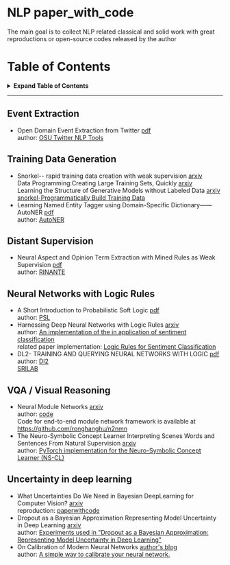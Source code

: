 # NLP paper_with_code
The main goal is to collect NLP related classical and solid work with great reproductions or open-source codes released by the author

# Table of Contents
<details>

<summary><b>Expand Table of Contents</b></summary><blockquote><p align="justify">

- [NLP paper_with_code](#nlp-paper_with_code)
- [Table of Contents](#table-of-contents)
  - [Event Extraction](#event-extraction)
  - [Training Data Generation](#training-data-generation)
  - [Distant Supervision](#distant-supervision)
  - [Neural Networks with Logic Rules](#neural-networks-with-logic-rules)
  - [VQA / Visual Reasoning](#vqa--visual-reasoning)
  - [Uncertainty in deep learning](#uncertainty-in-deep-learning)

</p></blockquote></details>

---

## Event Extraction
* Open Domain Event Extraction from Twitter  [pdf](http://citeseerx.ist.psu.edu/viewdoc/download?doi=10.1.1.481.6809&rep=rep1&type=pdf)  
author: [OSU Twitter NLP Tools](https://github.com/aritter/twitter_nlp)

## Training Data Generation
* Snorkel-- rapid training data creation with weak supervision  [arxiv](https://arxiv.org/abs/1711.10160)  
Data Programming:Creating Large Training Sets, Quickly [arxiv](https://arxiv.org/abs/1605.07723)  
Learning the Structure of Generative Models without Labeled Data [arxiv](https://arxiv.org/abs/1703.00854)  
[snorkel-Programmatically Build Training Data](https://www.snorkel.org/)
* Learning Named Entity Tagger using Domain-Specific Dictionary——AutoNER [pdf](https://arxiv.org/pdf/1809.03599.pdf)  
author: [AutoNER](https://shangjingbo1226.github.io/AutoNER/)

## Distant Supervision
* Neural Aspect and Opinion Term Extraction with Mined Rules as Weak Supervision [pdf]()  
author: [RINANTE](https://github.com/HKUST-KnowComp/RINANTE)

## Neural Networks with Logic Rules
* A Short Introduction to Probabilistic Soft Logic [pdf](http://cs.brown.edu/people/sbach/files/kimmig-probprog12.pdf)  
author: [PSL](https://psl.linqs.org/)
* Harnessing Deep Neural Networks with Logic Rules [arxiv](https://arxiv.org/abs/1603.06318)  
author: [An implementation of the in application of sentiment classification](https://github.com/ZhitingHu/logicnn)  
related paper implementation: [Logic Rules for Sentiment Classification](https://github.com/martiansideofthemoon/logic-rules-sentiment)
* DL2- TRAINING AND QUERYING NEURAL NETWORKS WITH LOGIC [pdf](https://files.sri.inf.ethz.ch/website/papers/icml19-dl2.pdf)  
author: [Dl2](https://github.com/eth-sri/dl2)  
[SRILAB](https://eth-sri.github.io/publications/fischer2019dl2)

## VQA / Visual Reasoning
* Neural Module Networks [arxiv](arxiv.org/abs/1511.02799)  
author: [code](https://github.com/jacobandreas/nmn2)  
Code for end-to-end module network framework is available at https://github.com/ronghanghu/n2nmn
* The Neuro-Symbolic Concept Learner Interpreting Scenes Words and Sentences From Natural Supervision [arxiv](https://arxiv.org/abs/1904.12584)  
author: [PyTorch implementation for the Neuro-Symbolic Concept Learner (NS-CL)](https://github.com/vacancy/NSCL-PyTorch-Release)

## Uncertainty in deep learning
* What Uncertainties Do We Need in Bayesian DeepLearning for Computer Vision? [arxiv](https://arxiv.org/abs/1703.04977)  
reproduction: [paperwithcode](https://paperswithcode.com/paper/what-uncertainties-do-we-need-in-bayesian)
* Dropout as a Bayesian Approximation Representing Model Uncertainty in Deep Learning [arxiv](https://arxiv.org/pdf/1506.02142)  
author: [Experiments used in "Dropout as a Bayesian Approximation: Representing Model Uncertainty in Deep Learning"](https://github.com/yaringal/DropoutUncertaintyExps)
* On Calibration of Modern Neural Networks [author's blog](https://geoffpleiss.com/nn_calibration)  
author: [A simple way to calibrate your neural network.](https://github.com/gpleiss/temperature_scaling)
